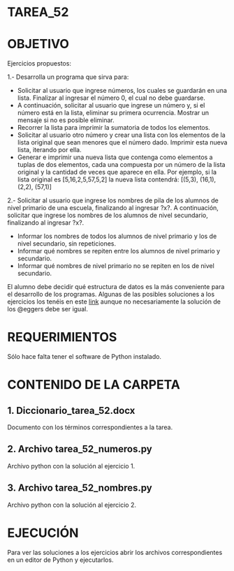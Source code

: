 ﻿# TAREA_52

# OBJETIVO

Ejercicios propuestos:

1.- Desarrolla un programa que sirva para:
- Solicitar al usuario que ingrese números, los cuales se guardarán en una lista. Finalizar al ingresar el
número 0, el cual no debe guardarse.
- A continuación, solicitar al usuario que ingrese un número y, si el número está en la lista, eliminar su
primera ocurrencia. Mostrar un mensaje si no es posible eliminar.
- Recorrer la lista para imprimir la sumatoria de todos los elementos.
- Solicitar al usuario otro número y crear una lista con los elementos de la lista original que sean menores
que el número dado. Imprimir esta nueva lista, iterando por ella.
- Generar e imprimir una nueva lista que contenga como elementos a tuplas de dos elementos, cada una
compuesta por un número de la lista original y la cantidad de veces que aparece en ella. Por ejemplo, si
la lista original es [5,16,2,5,57,5,2] la nueva lista contendrá: [(5,3), (16,1), (2,2), (57,1)]

2.- Solicitar al usuario que ingrese los nombres de pila de los alumnos de nivel primario de una escuela,
finalizando al ingresar ?x?. A continuación, solicitar que ingrese los nombres de los alumnos de nivel
secundario, finalizando al ingresar ?x?.
- Informar los nombres de todos los alumnos de nivel primario y los de nivel secundario, sin repeticiones.
- Informar qué nombres se repiten entre los alumnos de nivel primario y secundario.
- Informar qué nombres de nivel primario no se repiten en los de nivel secundario.

El alumno debe decidir qué estructura de datos es la más conveniente para el desarrollo de los
programas. Algunas de las posibles soluciones a los ejercicios los tenéis en este [link](http://patriciaemiguel.com/ejercicios/python/2019/03/10/ejercicios-estructuras_datos-python.html) aunque no
necesariamente la solución de los @eggers debe ser igual.

# REQUERIMIENTOS

Sólo hace falta tener el software de Python instalado.

# CONTENIDO DE LA CARPETA

##  1. Diccionario_tarea_52.docx

Documento con los términos correspondientes a la tarea.


##  2. Archivo **tarea_52_numeros.py**

Archivo python con la solución al ejercicio 1.

##  3. Archivo **tarea_52_nombres.py**

Archivo python con la solución al ejercicio 2.


# EJECUCIÓN

Para ver las soluciones a los ejercicios abrir los archivos correspondientes en un editor de Python y ejecutarlos.





